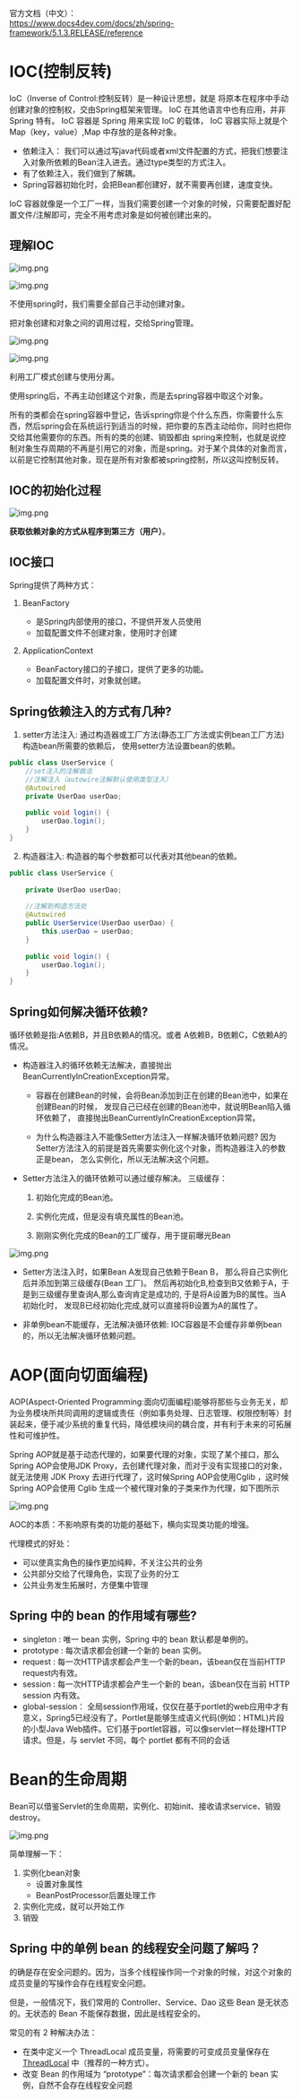 官方文档（中文）：       
https://www.docs4dev.com/docs/zh/spring-framework/5.1.3.RELEASE/reference

# IOC(控制反转)
IoC（Inverse of Control:控制反转）是一种设计思想，就是 将原本在程序中手动创建对象的控制权，交由Spring框架来管理。 IoC 在其他语言中也有应用，并非 Spring 特有。 
IoC 容器是 Spring 用来实现 IoC 的载体， IoC 容器实际上就是个Map（key，value）,Map 中存放的是各种对象。
* 依赖注入： 我们可以通过写java代码或者xml文件配置的方式，把我们想要注入对象所依赖的Bean注入进去。通过type类型的方式注入。
* 有了依赖注入，我们做到了解耦。
* Spring容器初始化时，会把Bean都创建好，就不需要再创建，速度变快。

IoC 容器就像是一个工厂一样，当我们需要创建一个对象的时候，只需要配置好配置文件/注解即可，完全不用考虑对象是如何被创建出来的。

## 理解IOC
![img.png](yuanshi.png)

![img.png](befores.png)

不使用spring时，我们需要全部自己手动创建对象。

把对象创建和对象之间的调用过程，交给Spring管理。

![img.png](jieou.png)

![img.png](afters.png)

利用工厂模式创建与使用分离。

使用spring后，不再主动创建这个对象，而是去spring容器中取这个对象。

所有的类都会在spring容器中登记，告诉spring你是个什么东西，你需要什么东西，然后spring会在系统运行到适当的时候，把你要的东西主动给你，同时也把你交给其他需要你的东西。所有的类的创建、销毁都由 spring来控制，也就是说控制对象生存周期的不再是引用它的对象，而是spring。对于某个具体的对象而言，以前是它控制其他对象，现在是所有对象都被spring控制，所以这叫控制反转。

## IOC的初始化过程
![img.png](ioc.png)

**获取依赖对象的方式从程序到第三方（用户）**。

## IOC接口
Spring提供了两种方式：
1. BeanFactory
    * 是Spring内部使用的接口，不提供开发人员使用
    * 加载配置文件不创建对象，使用时才创建

2. ApplicationContext
    * BeanFactory接口的子接口，提供了更多的功能。
    * 加载配置文件时，对象就创建。

## Spring依赖注入的方式有几种?
1. setter方法注入: 通过构造器或工厂方法(静态工厂方法或实例bean工厂方法)构造bean所需要的依赖后， 使用setter方法设置bean的依赖。

```java
public class UserService {
	//set注入的注解做法
	//注解注入（autowire注解默认使用类型注入）
	@Autowired
	private UserDao userDao;
	
	public void login() {
		userDao.login();
	}
}
```

2. 构造器注入: 构造器的每个参数都可以代表对其他bean的依赖。

```java
public class UserService {
    
	private UserDao userDao;
	
	//注解到构造方法处
	@Autowired
	public UserService(UserDao userDao) {
		this.userDao = userDao;
	}
	
	public void login() {
		userDao.login();
	}
}

```

## Spring如何解决循环依赖?
循环依赖是指:A依赖B，并且B依赖A的情况。或者 A依赖B，B依赖C，C依赖A的情况。

* 构造器注入的循环依赖无法解决，直接抛出BeanCurrentlyInCreationException异常。

    * 容器在创建Bean的时候，会将Bean添加到正在创建的Bean池中，如果在创建Bean的时候， 发现自己已经在创建的Bean池中，就说明Bean陷入循环依赖了， 直接抛出BeanCurrentlyInCreationException异常。

    * 为什么构造器注入不能像Setter方法注入一样解决循环依赖问题? 因为Setter方法注入的前提是首先需要实例化这个对象，而构造器注入的参数正是bean， 怎么实例化，所以无法解决这个问题。

* Setter方法注入的循环依赖可以通过缓存解决。 三级缓存：

    1. 初始化完成的Bean池。

    2. 实例化完成，但是没有填充属性的Bean池。

    3. 刚刚实例化完成的Bean的工厂缓存，用于提前曝光Bean

![img.png](xhbean.png)
    
* Setter方法注入时，如果Bean A发现自己依赖于Bean B， 那么将自己实例化后并添加到第三级缓存(Bean 工厂)。 然后再初始化B,检查到B又依赖于A，于是到三级缓存里查询A,那么查询肯定是成功的, 于是将A设置为B的属性。当A初始化时， 发现B已经初始化完成,就可以直接将B设置为A的属性了。
    
* 非单例bean不能缓存，无法解决循环依赖: IOC容器是不会缓存非单例bean的，所以无法解决循环依赖问题。

# AOP(面向切面编程)
AOP(Aspect-Oriented Programming:面向切面编程)能够将那些与业务无关，却为业务模块所共同调用的逻辑或责任（例如事务处理、日志管理、权限控制等）封装起来，便于减少系统的重复代码，降低模块间的耦合度，并有利于未来的可拓展性和可维护性。

Spring AOP就是基于动态代理的，如果要代理的对象，实现了某个接口，那么Spring AOP会使用JDK Proxy，去创建代理对象，而对于没有实现接口的对象，就无法使用 JDK Proxy 去进行代理了，这时候Spring AOP会使用Cglib ，这时候Spring AOP会使用 Cglib 生成一个被代理对象的子类来作为代理，如下图所示

![img.png](aop.png)

AOC的本质：不影响原有类的功能的基础下，横向实现类功能的增强。

代理模式的好处：
* 可以使真实角色的操作更加纯粹，不关注公共的业务
* 公共部分交给了代理角色，实现了业务的分工
* 公共业务发生拓展时，方便集中管理

## Spring 中的 bean 的作用域有哪些?
* singleton : 唯一 bean 实例，Spring 中的 bean 默认都是单例的。
* prototype : 每次请求都会创建一个新的 bean 实例。
* request : 每一次HTTP请求都会产生一个新的bean，该bean仅在当前HTTP request内有效。
* session : 每一次HTTP请求都会产生一个新的 bean，该bean仅在当前 HTTP session 内有效。
* global-session： 全局session作用域，仅仅在基于portlet的web应用中才有意义，Spring5已经没有了。Portlet是能够生成语义代码(例如：HTML)片段的小型Java Web插件。它们基于portlet容器，可以像servlet一样处理HTTP请求。但是，与 servlet 不同，每个 portlet 都有不同的会话


# Bean的生命周期
Bean可以借鉴Servlet的生命周期，实例化、初始init、接收请求service、销毁destroy。

![img.png](bean.png)

简单理解一下：
1. 实例化bean对象
    * 设置对象属性
    * BeanPostProcessor后置处理工作
2. 实例化完成，就可以开始工作    
3. 销毁

## Spring 中的单例 bean 的线程安全问题了解吗？
的确是存在安全问题的。因为，当多个线程操作同一个对象的时候，对这个对象的成员变量的写操作会存在线程安全问题。

但是，一般情况下，我们常用的 Controller、Service、Dao 这些 Bean 是无状态的。无状态的 Bean 不能保存数据，因此是线程安全的。

常见的有 2 种解决办法：

* 在类中定义一个 ThreadLocal 成员变量，将需要的可变成员变量保存在 [ThreadLocal]() 中（推荐的一种方式）。
* 改变 Bean 的作用域为 “prototype”：每次请求都会创建一个新的 bean 实例，自然不会存在线程安全问题

